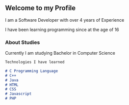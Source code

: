 ## Welcome to my Profile

I am a Software Developer with over 4 years of Experience

I have been learning programming since at the age of 16

### About Studies

Currently I am studying Bachelor in Computer Science

```markdown
Technologies I have learned

# C Programming Language
# C++
# Java
# HTML
# CSS
# Javascript
# PHP
